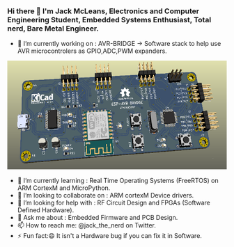 ### Hi there 👋 I'm Jack McLeans, Electronics and Computer Engineering Student, Embedded Systems Enthusiast, Total nerd, Bare Metal Engineer.

- 🔭 I’m currently working on : AVR-BRIDGE -> Software stack to help use AVR microcontrolers as GPIO,ADC,PWM expanders.
<img src="https://github.com/MCLEANS/MCLEANS/blob/master/brige-board3.PNG" alt="Project Test-Board" width=600 height=250>

- 🌱 I’m currently learning : Real Time Operating Systems (FreeRTOS) on ARM CortexM and MicroPython.
- 👯 I’m looking to collaborate on : ARM cortexM Device drivers.
- 🤔 I’m looking for help with : RF Circuit Design and FPGAs (Software Defined Hardware).
- 💬 Ask me about : Embedded Firmware and PCB Design.
- 📫 How to reach me: @jack_the_nerd on Twitter.
- ⚡ Fun fact:😄 It isn't a Hardware bug if you can fix it in Software.

